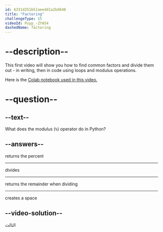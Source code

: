 ```yaml
---
id: 6331d251b51aeedd1a2bd648
title: "Factoring"
challengeType: 15
videoId: Puyp_-ZYA54
dashedName: factoring
---
```


# --description--

This first video will show you how to find common factors and divide them out - in writing, then in code using loops and modulus operations.

Here is the <a href="https://colab.research.google.com/drive/1tB7N3QqHEbGk33v0BdTwZTVkS9ju9yn6?usp=sharing" target="_blank" rel="noopener noreferrer nofollow">Colab notebook used in this video.</a>

# --question--

## --text--

What does the modulus (`%`) operator do in Python?

## --answers--

returns the percent

---

divides

---

returns the remainder when dividing

---

creates a space

## --video-solution--

الثالث
